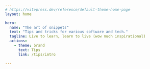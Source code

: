 ```yaml
---
# https://vitepress.dev/reference/default-theme-home-page
layout: home

hero:
  name: "The art of snippets"
  text: "Tips and tricks for various software and tech."
  tagline: Live to learn, learn to live (wow much inspirational)
  actions:
    - theme: brand
      text: Tips
      link: /tips/intro

---
```


